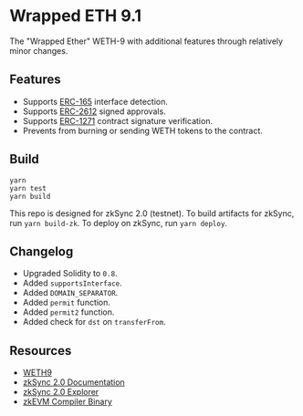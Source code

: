 # Wrapped ETH 9.1

The "Wrapped Ether" WETH-9 with additional features through relatively minor changes.

## Features
- Supports [ERC-165](https://eips.ethereum.org/EIPS/eip-165) interface detection.
- Supports [ERC-2612](https://eips.ethereum.org/EIPS/eip-2612) signed approvals.
- Supports [ERC-1271](https://eips.ethereum.org/EIPS/eip-1271) contract signature verification.
- Prevents from burning or sending WETH tokens to the contract.

## Build
```
yarn
yarn test
yarn build
```
This repo is designed for zkSync 2.0 (testnet). To build artifacts for zkSync, run `yarn build-zk`. To deploy on zkSync, run `yarn deploy`.

## Changelog
- Upgraded Solidity to `0.8`.
- Added `supportsInterface`.
- Added `DOMAIN_SEPARATOR`.
- Added `permit` function.
- Added `permit2` function.
- Added check for `dst` on `transferFrom`.

## Resources
- [WETH9](https://github.com/gnosis/canonical-weth/blob/master/contracts/WETH9.sol)
- [zkSync 2.0 Documentation](https://v2-docs.zksync.io/dev/)
- [zkSync 2.0 Explorer](https://explorer.zksync.io/)
- [zkEVM Compiler Binary](https://github.com/matter-labs/zksolc-bin/)